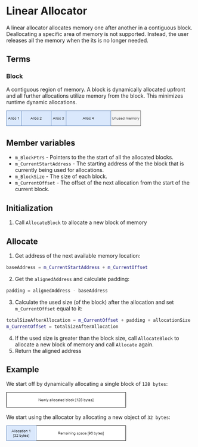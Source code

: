 # Linear Allocator

A linear allocator allocates memory one after another in a contiguous block. Deallocating a specific area of memory is not supported. Instead, the user releases all the memory when the its is no longer needed.

## Terms
### Block
A contiguous region of memory. A block is dynamically allocated upfront and all further allocations utilize memory from the block. This minimizes runtime dynamic allocations.

![block](./Assets/1.png "Block")
## Member variables
- `m_BlockPtrs` - Pointers to the the start of all the allocated blocks.
- `m_CurrentStartAddress` - The starting address of the the block that is currently being used for allocations.
- `m_BlockSize` - The size of each block.
- `m_CurrentOffset` - The offset of the next allocation from the start of the current block.

## Initialization
1. Call `AllocateBlock` to allocate a new block of memory

## Allocate
1. Get address of the next available memory location: 
```c++
baseAddress = m_CurrentStartAddress + m_CurrentOffset
```
2. Get the `alignedAddress` and calculate padding:
```c++
padding = alignedAddress - baseAddress
```
3. Calculate the used size (of the block) after the allocation and set `m_CurrentOffset` equal to it:
```c++
totalSizeAfterAllocation = m_CurrentOffset + padding + allocationSize
m_CurrentOffset = totalSizeAfterAllocation
```
4. If the used size is greater than the block size, call `AllocateBlock` to allocate a new block of memory and call `Allocate` again.
3. Return the aligned address

## Example
We start off by dynamically allocating a single block of `128 bytes`:

![block](./Assets/2.png "Newly allocated block [128 bytes]")

We start using the allocator by allocating a new object of `32 bytes`:

![block](./Assets/3.png "")
